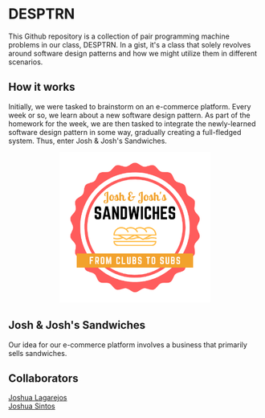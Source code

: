 # DESPTRN

This Github repository is a collection of pair programming machine problems in our class, DESPTRN. In a gist, it's a class that solely revolves around software design patterns and how we might utilize them in different scenarios.

## How it works

Initially, we were tasked to brainstorm on an e-commerce platform. Every week or so, we learn about a new software design pattern. As part of the homework for the week, we are then tasked to integrate the newly-learned software design pattern in some way, gradually creating a full-fledged system. Thus, enter Josh &amp; Josh's Sandwiches.

<p align="center">
    <img alt="Josh &amp; Josh's Sandwiches logo" height="300" width="300" src="https://github.com/JSintos/DESPTRN/blob/master/logo.png?raw=true">
</p>

## Josh &amp; Josh's Sandwiches

Our idea for our e-commerce platform involves a business that primarily sells sandwiches.

## Collaborators

[Joshua Lagarejos](https://github.com/joshualagarejos)  
[Joshua Sintos](https://github.com/JSintos)